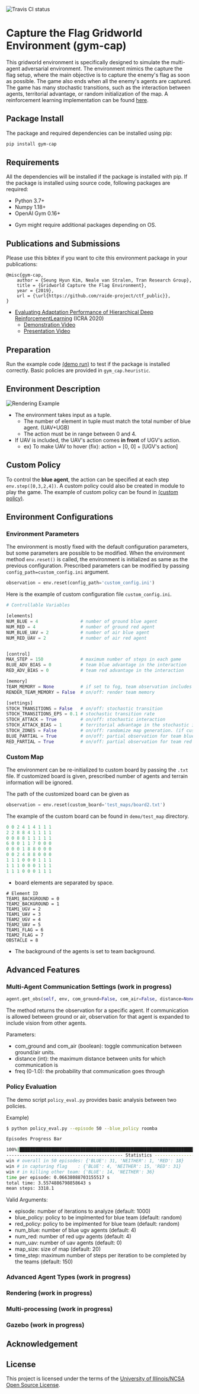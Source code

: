 ![Travis CI status](https://travis-ci.org/raide-project/ctf_public.svg?branch=Release)

# Capture the Flag Gridworld Environment (gym-cap)

This gridworld environment is specifically designed to simulate the multi-agent adversarial environment.
The environment mimics the capture the flag setup, where the main objective is to capture the enemy's flag as soon as possible.
The game also ends when all the enemy's agents are captured.
The game has many stochastic transitions, such as the interaction between agents, territorial advantage, or random initialization of the map.
A reinforcement learning implementation can be found [here](https://github.com/raide-project/ctf_RL).

## Package Install

The package and required dependencies can be installed using pip:

``` sh
pip install gym-cap
```

## Requirements

All the dependencies will be installed if the package is installed with pip.
If the package is installed using source code, following packages are required:

- Python 3.7+
- Numpy 1.18+
- OpenAI Gym 0.16+

* Gym might require additional packages depending on OS.

## Publications and Submissions

Please use this bibtex if you want to cite this environment package in your publications:

```
@misc{gym-cap,
    author = {Seung Hyun Kim, Neale van Stralen, Tran Research Group},
    title = {Gridworld Capture the Flag Environment},
    year = {2019},
    url = {\url{https://github.com/raide-project/ctf_public}},
}
```

- [Evaluating Adaptation Performance of Hierarchical Deep ReinforcementLearning]() (ICRA 2020)
    - [Demonstration Video]()
    - [Presentation Video]()

## Preparation

Run the example code [(demo run)](demo/test.py) to test if the package is installed correctly.
Basic policies are provided in `gym_cap.heuristic`.

## Environment Description

![Rendering Example](figures/rendering_example.png)

- The environment takes input as a tuple.
    - The number of element in tuple must match the total number of blue agent. (UAV+UGB)
    - The action must be in range between 0 and 4.
- If UAV is included, the UAV's action comes __in front__ of UGV's action.
    - ex) To make UAV to hover (fix): action = [0, 0] + [UGV's action]

## Custom Policy

To control the __blue agent__, the action can be specified at each step `env.step([0,3,2,4])`.
A custom policy could also be created in module to play the game. 
The example of custom policy can be found in [(custom policy)](demo/demo_policy.py).

## Environment Configurations

### Environment Parameters

The environment is mostly fixed with the default configuration parameters, but some parameters are possible to be modified.
When the environment method `env.reset()` is called, the environment is initialized as same as the previous configuration.
Prescribed parameters can be modified by passing `config_path=custom_config.ini` argument.

``` py
observation = env.reset(config_path='custom_config.ini')
```

Here is the example of custom configuration file `custom_config.ini`.

``` py
# Controllable Variables

[elements]
NUM_BLUE = 4                # number of ground blue agent
NUM_RED = 4                 # number of ground red agent
NUM_BLUE_UAV = 2            # number of air blue agent
NUM_RED_UAV = 2             # number of air red agent


[control]
MAX_STEP = 150              # maximum number of steps in each game
BLUE_ADV_BIAS = 0           # team blue advantage in the interaction
RED_ADV_BIAS = 0            # team red advantage in the interaction

[memory]
TEAM_MEMORY = None          # if set to fog, team observation includes previously visited static environment
RENDER_TEAM_MEMORY = False  # on/off: render team memory

[settings]
STOCH_TRANSITIONS = False   # on/off: stochastic transition
STOCH_TRANSITIONS_EPS = 0.1 # stochastic transition rate
STOCH_ATTACK = True         # on/off: stochastic interaction
STOCH_ATTACK_BIAS = 1       # territorial advantage in the stochastic interaction
STOCH_ZONES = False         # on/off: randomize map generation. (if custom_board is give, this parameter is ignored)
BLUE_PARTIAL = True         # on/off: partial observation for team blue
RED_PARTIAL = True          # on/off: partial observation for team red
```

### Custom Map

The environment can be re-initialized to custom board by passing the `.txt` file.
If customized board is given, prescribed number of agents and terrain information will be ignored.

The path of the customized board can be given as
```py
observation = env.reset(custom_board='test_maps/board2.txt')
```

The example of the custom board can be found in `demo/test_map` directory.
```py
0 0 2 4 1 4 1 1 1
2 2 8 8 4 1 1 1 1
0 0 8 8 1 1 1 1 1
6 0 0 1 1 7 0 0 0
0 0 0 1 8 8 0 0 0
0 0 2 4 8 8 0 0 0
1 1 1 0 0 0 1 1 1
1 1 1 0 0 0 1 1 1
1 1 1 0 0 0 1 1 1
```

* board elements are separated by space.

```
# Element ID
TEAM1_BACKGROUND = 0
TEAM2_BACKGROUND = 1
TEAM1_UGV = 2
TEAM1_UAV = 3
TEAM2_UGV = 4
TEAM2_UAV = 5
TEAM1_FLAG = 6
TEAM2_FLAG = 7
OBSTACLE = 8
```

* The background of the agents is set to team background.

## Advanced Features

### Multi-Agent Communication Settings (work in progress)

```py
agent.get_obs(self, env, com_ground=False, com_air=False, distance=None, freq=1.0, *args)
```

The method returns the observation for a specific agent. If communication is allowed between ground or air, observation for that agent is expanded to include vision from other agents.

Parameters:

- com_ground and com_air (boolean): toggle communication between ground/air units. 
- distance (int): the maximum distance between units for which communication is  
- freq (0-1.0): the probability that communication goes through    

### Policy Evaluation

The demo script `policy_eval.py` provides basic analysis between two policies.

Example)
```bash
$ python policy_eval.py --episode 50 --blue_policy roomba

Episodes Progress Bar

100%|██████████████████████████████████████████████████████████████████████████████████| 50/50 [00:03<00:00, 14.66it/s]
-------------------------------------------- Statistics --------------------------------------
win # overall in 50 episodes: {'BLUE': 31, 'NEITHER': 1, 'RED': 18}
win # in capturing flag    : {'BLUE': 4, 'NEITHER': 15, 'RED': 31}
win # in killing other team: {'BLUE': 14, 'NEITHER': 36}
time per episode: 0.06638088703155517 s
total time: 3.5574886798858643 s
mean steps: 3318.1
```

Valid Arguments:

- episode: number of iterations to analyze (default: 1000)
- blue_policy: policy to be implmented for blue team (default: random)
- red_policy: policy to be implmented for blue team (default: random)
- num_blue: number of blue ugv agents (default: 4)
- num_red: number of red ugv agents (default: 4)
- num_uav: number of uav agents (default: 0)
- map_size: size of map (default: 20)
- time_step: maximum number of steps per iteration to be completed by the teams (default: 150)


### Advanced Agent Types (work in progress)

### Rendering (work in progress)

### Multi-processing (work in progress)

### Gazebo (work in progress)

## Acknowledgement

## License

This project is licensed under the terms of the [University of Illinois/NCSA Open Source License](./LICENSE.md).

